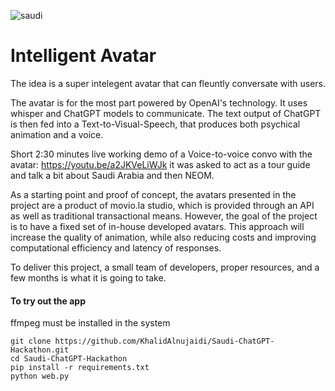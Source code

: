 ![saudi](https://user-images.githubusercontent.com/93127443/226091650-606a897a-c964-4d4d-a32e-b728dcd58585.png)


# Intelligent Avatar


The idea is a super intelegent avatar that can fleuntly conversate with users.

The avatar is for the most part powered by OpenAI's technology. It uses whisper and ChatGPT models to communicate.
The text output of ChatGPT is then fed into a Text-to-Visual-Speech, that produces both psychical animation and a voice.

Short 2:30 minutes live working demo of a Voice-to-voice convo with the avatar: https://youtu.be/a2JKVeLiWJk it was asked to act as a tour guide and talk a bit about Saudi Arabia and then NEOM.

As a starting point and proof of concept, the avatars presented in the project are a product of movio.la studio, which is provided through an API as well as traditional transactional means. However, the goal of the project is to have a fixed set of in-house developed avatars. This approach will increase the quality of animation, while also reducing costs and improving computational efficiency and latency of responses. 

To deliver this project, a small team of developers, proper resources, and a few months is what it is going to take. 


#### To try out the app
ffmpeg must be installed in the system <br>
```
git clone https://github.com/KhalidAlnujaidi/Saudi-ChatGPT-Hackathon.git 
cd Saudi-ChatGPT-Hackathon
pip install -r requirements.txt
python web.py
```

